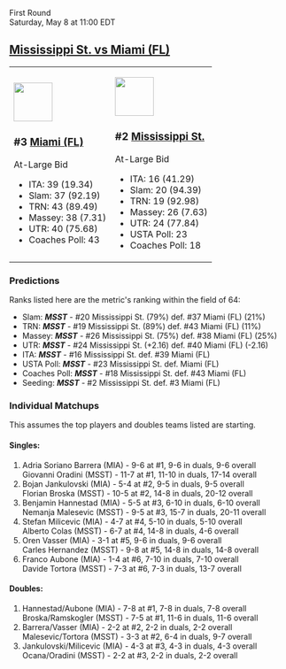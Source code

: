 First Round  
Saturday, May 8 at 11:00 EDT
## [Mississippi St. vs Miami (FL)](https://www.ncaa.com/game/5833375) 

<table><tr><td>  

<a href="../index.md"><img src="https://www.ncaa.com/sites/default/files/images/logos/schools/m/miami-fl.70.png" width="70" height="70" /></a>  

### #3 [Miami (FL)](../index.md)  

At-Large Bid  
- ITA: 39 (19.34)  
- Slam: 37 (92.19)  
- TRN: 43 (89.49)  
- Massey: 38 (7.31)  
- UTR: 40 (75.68)  
- Coaches Poll: 43  

</td><td>  

<a href="../index.md"><img src="https://www.ncaa.com/sites/default/files/images/logos/schools/m/mississippi-st.70.png" width="70" height="70" /></a>  

### #2 [Mississippi St.](../index.md)  

At-Large Bid  
- ITA: 16 (41.29)  
- Slam: 20 (94.39)  
- TRN: 19 (92.98)  
- Massey: 26 (7.63)  
- UTR: 24 (77.84)  
- USTA Poll: 23  
- Coaches Poll: 18  

</td></tr></table>  

### Predictions  

Ranks listed here are the metric's ranking within the field of 64:  
- Slam: ***MSST*** - #20 Mississippi St. (79%) def. #37 Miami (FL) (21%)  
- TRN: ***MSST*** - #19 Mississippi St. (89%) def. #43 Miami (FL) (11%)  
- Massey: ***MSST*** - #26 Mississippi St. (75%) def. #38 Miami (FL) (25%)  
- UTR: ***MSST*** - #24 Mississippi St. (+2.16) def. #40 Miami (FL) (-2.16)  
- ITA: ***MSST*** - #16 Mississippi St. def. #39 Miami (FL)  
- USTA Poll: ***MSST*** - #23 Mississippi St. def. Miami (FL)  
- Coaches Poll: ***MSST*** - #18 Mississippi St. def. #43 Miami (FL)  
- Seeding: ***MSST*** - #2 Mississippi St. def. #3 Miami (FL)  

### Individual Matchups  

This assumes the top players and doubles teams listed are starting.  

#### Singles:  
1. Adria Soriano Barrera (MIA) - 9-6 at #1, 9-6 in duals, 9-6 overall  
   Giovanni Oradini (MSST) - 11-7 at #1, 11-10 in duals, 17-14 overall
2. Bojan Jankulovski (MIA) - 5-4 at #2, 9-5 in duals, 9-5 overall  
   Florian Broska (MSST) - 10-5 at #2, 14-8 in duals, 20-12 overall
3. Benjamin Hannestad (MIA) - 5-5 at #3, 6-10 in duals, 6-10 overall  
   Nemanja Malesevic (MSST) - 9-5 at #3, 15-7 in duals, 20-11 overall
4. Stefan Milicevic (MIA) - 4-7 at #4, 5-10 in duals, 5-10 overall  
   Alberto Colas (MSST) - 6-7 at #4, 14-8 in duals, 4-6 overall
5. Oren Vasser (MIA) - 3-1 at #5, 9-6 in duals, 9-6 overall  
   Carles Hernandez (MSST) - 9-8 at #5, 14-8 in duals, 14-8 overall
6. Franco Aubone (MIA) - 1-4 at #6, 7-10 in duals, 7-10 overall  
   Davide Tortora (MSST) - 7-3 at #6, 7-3 in duals, 13-7 overall

#### Doubles:  
1. Hannestad/Aubone (MIA) - 7-8 at #1, 7-8 in duals, 7-8 overall  
   Broska/Ramskogler (MSST) - 7-5 at #1, 11-6 in duals, 11-6 overall
2. Barrera/Vasser (MIA) - 2-2 at #2, 2-2 in duals, 2-2 overall  
   Malesevic/Tortora (MSST) - 3-3 at #2, 6-4 in duals, 9-7 overall
3. Jankulovski/Milicevic (MIA) - 4-3 at #3, 4-3 in duals, 4-3 overall  
   Ocana/Oradini (MSST) - 2-2 at #3, 2-2 in duals, 2-2 overall